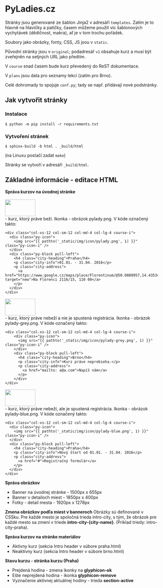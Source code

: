 # PyLadies.cz

Stránky jsou generované ze šablon Jinja2 v adresáři `templates`.
Zatím je to hlavně na hlavičky a patičky, časem můžeme použít víc
šablonových vychytávek (dědičnost, makra), ať je v tom trochu pořádek.

Soubory jako obrázky, fonty, CSS, JS jsou v `static`.

Původní stránky jsou v  `original`; podadresář `v1` obsahuje kurz a musí
být zveřejněn na setjných URL jako předtím.

V `course` snad časem bude kurz převedený do ReST dokumentace.

V `plans` jsou data pro seznamy lekcí (zatím pro Brno).

Celé dohromady to spojuje `conf.py`; tady se např. přidávají nové podstránky.

## Jak vytvořit stránky

### Instalace

    $ python -m pip install -r requirements.txt

### Vytvoření stránek

    $ sphinx-build -b html . _build/html

(na Linuxu postačí zadat `make`)

Stránky se vytvoří v adresáři `_build/html`.

## Základné informácie - editace HTML

**Správa kurzov na úvodnej stránke** <br /><br />
<img src="https://github.com/PyLadiesCZ/pyladies.cz/blob/master/img/icon/pylady.png" width=100 height=55 /><br /> - kurz, ktorý práve beží. Ikonka - obrázok pylady.png. V kóde označený takto:
```
<div class="col-xs-12 col-sm-12 col-md-4 col-lg-4 course-i">
  <div class="py-icon">
    <img src="{{ pathto('_static/img/icon/pylady.png', 1) }}" class="py-icon-i" />
  </div>
  <div class="py-block pull-left">
    <h4 class="city-heading">Praha</h4>
    <p class="city-info">01.01. - 31.04. 2016</p>
    <p class="city-address">
      <a href="https://www.google.cz/maps/place/Florentinum/@50.0888957,14.4353417,15z/data=!4m2!3m1!1s0x0:0x90e42b8069106734" target="new">Na Florenci 2116/15, 110 00</a>
    </p>
  </div>
</div>
```

<img src="https://github.com/PyLadiesCZ/pyladies.cz/blob/master/img/icon/pylady-grey.png" width=100 height=55 /><br /> - kurz, ktorý práve nebeží a nie je spustená registrácia. Ikonka - obrázok pylady-grey.png. V kóde označený takto:
```
<div class="col-xs-12 col-sm-12 col-md-4 col-lg-4 course-i">
    <div class="py-icon">
      <img src="{{ pathto('_static/img/icon/pylady-grey.png', 1) }}" class="py-icon-i" />
    </div>
    <div class="py-block pull-left">
      <h4 class="city-heading">Brno</h4>
      <p class="city-info">Kurz práve neprebieha.</p>
      <p class="city-address">
        <a href="mailto: a@a.com">Napíš nám</a>
      </p>
    </div>
</div>
```

<img src="https://github.com/PyLadiesCZ/pyladies.cz/blob/master/img/icon/pylady-blue.png" width=100 height=55 /><br /> - kurz, ktorý práve nebeží, ale je spustená registrácia. Ikonka - obrázok pylady-blue.png. V kóde označený takto:
```
<div class="col-xs-12 col-sm-12 col-md-4 col-lg-4 course-i">
  <div class="py-icon">
    <img src="{{ pathto('_static/img/icon/pylady-blue.png', 1) }}" class="py-icon-i" />
  </div>
  <div class="py-block pull-left">
    <h4 class="city-heading">Praha</h4>
    <p class="city-info">Nový štart od 01.01. - 31.04. 2016</p>
    <p class="city-address">
      <a href="#">Registračný formulár</a>
    </p>
  </div>
</div>
```
**Správa obrázkov**<br />
<ul>
  <li>Banner na úvodnej stránke - 1500px x 655px</li>
  <li>Banner v detailoch miest - 1850px x 400px</li>
  <li>Fotky - detail mesta - 1920px x 1278px</li>
</ul>

**Zmena obrázkov podľa miest v banneroch**
Obrázky sú definované v CSSku. Pre každé mesto je spoločná trieda intro-city, s tým, že obrázok pre každé mesto sa zmení v triede **intro-city-{city-name}**. (Príklad triedy: intro-city-praha).

**Správa kurzov na stránke materiálov**
<ul>
  <li>Aktívny kurz (sekcia Intro header v súbore praha.html)</li>
  <li>Neaktívny kurz (sekcia Intro header v súbore brno.html)</li>
</ul>

**Stavu kurzu - stránka kurzu (Praha)**
<ul>
  <li>Prejdená hodina - zmena ikonky na <strong>glyphicon-ok</strong></li>
  <li>Ešte neprejdená hodina - ikonka <strong>glyphicon-remove</strong></li>
  <li>Vyznačenie aktívnej aktuálnej hodiny - trieda <strong>section-active</strong></li>
</ul>





